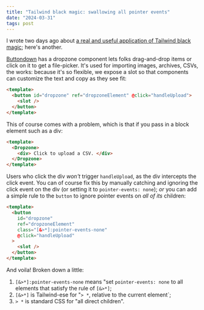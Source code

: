 ```yaml
---
title: "Tailwind black magic: swallowing all pointer events"
date: "2024-03-31"
tags: post
---
```


I wrote two days ago about [a real and useful application of Tailwind black magic](/posts/post/tailwind-black-magic-prose-tables/); here's another.

[Buttondown](https://buttondown.com) has a dropzone component lets folks drag-and-drop items or click on it to get a file-picker. It's used for importing images, archives, CSVs, the works: because it's so flexible, we expose a slot so that components can customize the text and copy as they see fit:

```html
<template>
  <button id="dropzone" ref="dropzoneElement" @click="handleUpload">
    <slot />
  </button>
</template>
```

This of course comes with a problem, which is that if you pass in a block element such as a div:

```html
<template>
  <Dropzone>
    <div> Click to upload a CSV. </div>
  </Dropzone>
</template>
```

Users who click the div _won't_ trigger `handleUpload`, as the div intercepts the click event. You can of course fix this by manually catching and ignoring the click event on the div (or setting it to `pointer-events: none`); _or_ you can add a simple rule to the `button` to ignore pointer events on _all of its_ children:

```html
<template>
  <button
    id="dropzone"
    ref="dropzoneElement"
    class="[&>*]:pointer-events-none"
    @click="handleUpload"
  >
    <slot />
  </button>
</template>
```

And voila! Broken down a little:

1. `[&>*]:pointer-events-none` means "set `pointer-events: none` to all elements that satisfy the rule of `[&>*]`;
2. `[&>*]` is Tailwind-ese for "`> *`, relative to the current element`;
3. `> *` is standard CSS for "all direct children".
